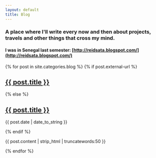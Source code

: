 ```yaml
---
layout: default
title: Blog
---
```


### A place where I'll write every now and then about projects, travels and other things that cross my mind.

#### I was in Senegal last semester: [http://reidsata.blogspot.com/](http://reidsata.blogspot.com/)

<div>
{% for post in site.categories.blog %}
  {% if post.external-url %}
    <h2>
      <a href="{{ post.external-url }}">{{ post.title }}</a> 
    </h2>
  {% else %}
    <h2><a href="{{ post.url }}">{{ post.title }}</a></h2>
    <p class="blog-date">{{ post.date | date_to_string }}</p>
  {% endif %}
<p>{{ post.content | strip_html | truncatewords:50 }}</p>

{% endfor %}
  


</div>